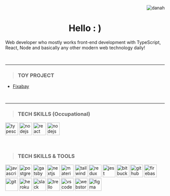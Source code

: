 <p align="right"> <img src="https://komarev.com/ghpvc?username=sweetmilkys" alt="danah" /></p>
<h1 align="center">Hello : )</h1>

Web developer who mostly works front-end development with TypeScript, React, Node and basically any other modern web technology daily!

<br />

---

> ### TOY PROJECT
- [Fixabay]("https://sweetmilkys.github.io/fixabay")

<br />

---

> ### TECH SKILLS (Occupational)
<p align="left">
  <img src="https://cdn.jsdelivr.net/gh/devicons/devicon/icons/typescript/typescript-original.svg" alt="typescript" width="40" height="40"/>
  <img src="https://cdn.jsdelivr.net/gh/devicons/devicon/icons/nodejs/nodejs-original-wordmark.svg" alt="nodejs" width="40" height="40"/>
  <img src="https://cdn.jsdelivr.net/gh/devicons/devicon/icons/react/react-original.svg" alt="react" width="40" height="40"/>
  <img src="https://cdn.jsdelivr.net/gh/devicons/devicon/icons/graphql/graphql-plain.svg" alt="nodejs" width="40" height="40"/>
</p>
<br />

> ### TECH SKILLS & TOOLS
<p align="left">
  <img src="https://cdn.jsdelivr.net/gh/devicons/devicon/icons/javascript/javascript-original.svg" alt="javascript" width="40" height="40">
  <img src="https://cdn.jsdelivr.net/gh/devicons/devicon/icons/postgresql/postgresql-original.svg" alt="postgresql" width="40" height="40">
  <img src="https://cdn.jsdelivr.net/gh/devicons/devicon/icons/gatsby/gatsby-plain.svg" alt="gatsby" width="40" height="40">
  <img src="https://cdn.jsdelivr.net/gh/devicons/devicon/icons/nextjs/nextjs-original.svg" alt="nextjs" width="40" height="40">
  <img src="https://cdn.jsdelivr.net/gh/devicons/devicon/icons/materialui/materialui-original.svg" alt="materialui" width="40" height="40">
  <img src="https://cdn.jsdelivr.net/gh/devicons/devicon/icons/tailwindcss/tailwindcss-plain.svg" alt="tailwindcss" width="40" height="40">
  <img src="https://cdn.jsdelivr.net/gh/devicons/devicon/icons/redux/redux-original.svg" alt="redux" width="40" height="40">
  <img src="https://cdn.jsdelivr.net/gh/devicons/devicon/icons/jest/jest-plain.svg" alt="jest" width="40" height="40">
  <img src="https://cdn.jsdelivr.net/gh/devicons/devicon/icons/bitbucket/bitbucket-original.svg" alt="bitbucket" width="40" height="40">
  <img src="https://cdn.jsdelivr.net/gh/devicons/devicon/icons/github/github-original.svg" alt="github" width="40" height="40">
  <img src="https://cdn.jsdelivr.net/gh/devicons/devicon/icons/firebase/firebase-plain.svg" alt="firebase" width="40" height="40">
  <img src="https://cdn.jsdelivr.net/gh/devicons/devicon/icons/git/git-original.svg" alt="git" width="40" height="40">
  <img src="https://cdn.jsdelivr.net/gh/devicons/devicon/icons/heroku/heroku-original.svg" alt="heroku" width="40" height="40">
  <img src="https://cdn.jsdelivr.net/gh/devicons/devicon/icons/slack/slack-original.svg" alt="slack" width="40" height="40">
  <img src="https://cdn.jsdelivr.net/gh/devicons/devicon/icons/trello/trello-plain.svg" alt="trello" width="40" height="40">
  <img src="https://cdn.jsdelivr.net/gh/devicons/devicon/icons/vscode/vscode-original.svg" alt="vscode" width="40" height="40">
  <img src="https://cdn.jsdelivr.net/gh/devicons/devicon/icons/webstorm/webstorm-original.svg" alt="webstorm" width="40" height="40">
  <img src="https://cdn.jsdelivr.net/gh/devicons/devicon/icons/figma/figma-original.svg" alt="figma" width="40" height="40">
</p>
